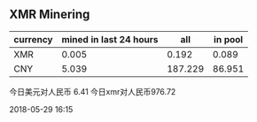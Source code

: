 ## XMR Minering

|currency|mined in last 24 hours|all|in pool|
|---|---|---|---|
|XMR|0.005|0.192|0.089|
|CNY|5.039|187.229|86.951|

今日美元对人民币 6.41	今日xmr对人民币976.72


2018-05-29 16:15